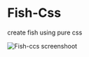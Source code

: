# Fish-Css
create fish using pure css


  ![Fish-ccs screenshoot](https://user-images.githubusercontent.com/89648370/132099099-88f2043a-2c7e-4705-8c6a-e94432da012c.png)


